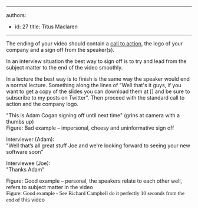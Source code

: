 

---
authors:
  - id: 27
    title: Titus Maclaren
---




<span class='intro'> <p>The ending of your video should contain a <a href="/DesignandPresentation/RulesToBetterVideoRecording/Pages/Adding-a-call-to-action.aspx">call to action</a>, the logo of your company and a sign off from the speaker(s).</p> </span>

<p>In an interview situation the best way to sign off is to try and lead from the subject matter to the end of the video smoothly.</p>
<p>In a lecture the best way is to finish is the same way the speaker would end a normal lecture. Something along the lines of &quot;Well that's it guys, if you want to get a copy of the slides you can download them at [] and be sure to subscribe to my posts on Twitter&quot;. Then proceed with the standard call to action and the company logo.</p>
<div class="ssw-rteStyle-GreyBox">&quot;This is Adam Cogan signing off until next time&quot; (grins at camera with a thumbs up)</div>
<span class="ssw-rteStyle-FigureBad">Figure&#58; Bad example – impersonal, cheesy and uninformative sign off</span> <div class="ssw-rteStyle-GreyBox"><p>Interviewer (Adam)&#58; <br>&quot;Well that’s all great stuff Joe and we're looking forward to seeing your new software soon&quot; <br></p>
<p>Interviewee (Joe)&#58; <br>&quot;Thanks Adam&quot;<br></p></div>
<span class="ssw-rteStyle-FigureGood">Figure&#58; Good example – personal, the speakers relate to each other well, refers to subject matter in the video</span> <div class="ms-rtestate-read ms-rte-wpbox"><div id="div_906f24a3-1a78-4ddc-b2e3-6d75d3e9b902" class="ms-rtestate-notify  ms-rtestate-read 906f24a3-1a78-4ddc-b2e3-6d75d3e9b902"></div><span id="__publishingReusableFragment"></span>
<span id="__publishingReusableFragment"></span><span id="__publishingReusableFragment"></span><span id="__publishingReusableFragment"></span><div id="vid_906f24a3-1a78-4ddc-b2e3-6d75d3e9b902" style="display&#58;none;"></div></div>
<span class="ssw-rteStyle-FigureGood"><span style="font-family&#58;'calibri','sans-serif';font-size&#58;11pt;">Figure&#58; Good example - See Richard Campbell do it perfectly 10 seconds from the end of </span>this video</span>


